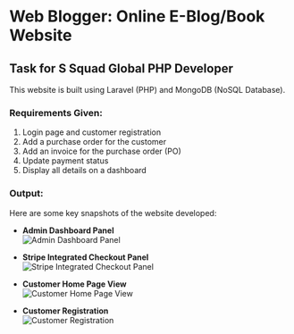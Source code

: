 # Web Blogger: Online E-Blog/Book Website

## Task for S Squad Global PHP Developer
This website is built using Laravel (PHP) and MongoDB (NoSQL Database).

### Requirements Given:
1. Login page and customer registration
2. Add a purchase order for the customer
3. Add an invoice for the purchase order (PO)
4. Update payment status
5. Display all details on a dashboard

### Output:
Here are some key snapshots of the website developed:

- **Admin Dashboard Panel**  
  ![Admin Dashboard Panel](storage/app/assets/readme/4.PNG)

- **Stripe Integrated Checkout Panel**  
  ![Stripe Integrated Checkout Panel](storage/app/assets/readme/3.PNG)

- **Customer Home Page View**  
  ![Customer Home Page View](storage/app/assets/readme/2.PNG)

- **Customer Registration**  
  ![Customer Registration](storage/app/assets/readme/1.PNG)
